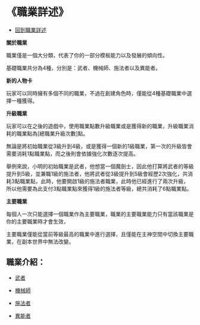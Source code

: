 《職業詳述》
===

- [回到職業詳述](/SB1t6w8lRT-LBAQW0KG12w)

**關於職業**

職業僅是一個大分類，代表了你的一部分模板能力以及發展的傾向性。

基礎職業共分為4種，分別是：武者、機械師、施法者以及異能者。

**新的人物卡**

玩家可以同時擁有多個不同的職業，不過在創建角色時，僅能從4種基礎職業中選擇一種獲得。

**升級職業**

玩家可以在之後的遊戲中，使用職業點數升級職業或是獲得新的職業，升級職業消耗的職業點為[總職業升級次數]點。

無論是將初始職業從3級升到4級，或是獲得一個新的1級職業，第一次的升級皆會需要消耗1點職業點，而之後則會依據強化次數逐次提高。

舉例來說，小明的初始職業是武者，他想當一個魔劍士，因此他打算將武者的等級提升到5級，並兼職1級的施法者，他將武者從3級提升到5級會經歷2次強化，共消耗3點職業點，此時，他要開啟1級的施法者職業，此時他已經進行了兩次升級，所以他需要為此支付3點職業點來獲得1級的施法者等級，總共消耗了6點職業點。

**主要職業**

每個人一次只能選擇一個職業作為主要職業，職業的主要職業能力只有當該職業是你的主要職業時才會生效，

主要職業僅能從當前等級最高的職業中進行選擇，且僅能在主神空間中切換主要職業，在副本世界中無法改變。

職業介紹：
---
- [武者](/QM1gWG-dRJO9UmWfJ2Y8QQ)

- [機械師](/qvlyGHZqS5WcvJDCQ4heeg)

- [施法者](/9VCphe0cSg6zbDLgm_y37Q)

- [異能者](/wkkkrhVlSj2f6LYDEQE3Iw)